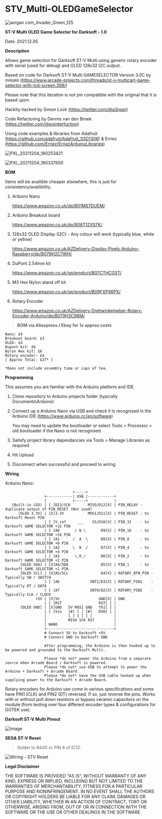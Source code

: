 # STV_Multi-OLEDGameSelector
![aergan com_Invader_Green_125](https://user-images.githubusercontent.com/7755236/144746737-bc5ba8c1-92f1-48f0-8d71-455ba5ff6e6e.png)

**ST-V Multi OLED Game Selector for Darksoft - 1.0**

Date: 2021.12.05

**Description**

  Allows game selection for Darksoft ST-V Multi using generic rotary encoder with serial (used for debug) and OLED 128x32 I2C output.

  Based on code for Darksoft ST-V Multi GAMESELECTOR Version 3.0C by miisalo (https://www.arcade-projects.com/threads/st-v-multicart-game-selector-with-lcd-screen.398/)

  Please note that this iteration is not pin compatible with the original that it is based upon.

  Hackity hacked by Simon Lock (https://twitter.com/@a3rgan)
  
  Code Refactoring by Dennis van den Broek (https://twitter.com/@pointerfuction)
  
  Using code examples & libraries from Adafruit (https://github.com/adafruit/Adafruit_SSD1306) & Erriez (https://github.com/Erriez/ErriezArduinoLibraries)

![PXL_20211204_180253421](https://user-images.githubusercontent.com/7755236/144752050-325a20f3-e83e-4963-b5d4-a85a39df9d8a.jpg)


![PXL_20211204_180337650](https://user-images.githubusercontent.com/7755236/144752066-0b16f91a-f645-4902-81f2-e6e502c369c0.jpg)


**BOM**

Items will be availible cheaper elsewhere, this is just for consistency/availibility.
1. Arduino Nano

    https://www.amazon.co.uk/dp/B01MS7DUEM/

2. Arduino Breakout board

    https://www.amazon.co.uk/dp/B08T1ZXS7K/

3. 128x32 OLED Display (I2C) - Any colour will work (typically blue, white or yellow)

    https://www.amazon.co.uk/AZDelivery-Display-Pixels-Arduino-Raspberry/dp/B079H2C7WH/

4. DuPont 2.54mm kit

    https://www.amazon.co.uk/gp/product/B07CTHCG5T/

5. M3 Hex Nylon stand off kit

    https://www.amazon.co.uk/gp/product/B09FXPX6PX/

6. Rotary Encoder

    https://www.amazon.co.uk/AZDelivery-Drehwinkelgeber-Rotary-Encoder-Arduino/dp/B079H3C98M/
    
>**BOM via Aliexpress / Ebay for 1x approx costs**

    Nano: £4
    Breakout board: £3
    OLED: £4
    Dupont kit: £6
    Nylon Hex kit: £6
    Rotary encoder: £4
    [ Approx Total: £27* ]
    
    *Does not include assembly time or cups of tea.


**Programming**

This assumes you are familiar with the Arduino platform and IDE.
1. Clone repository to Arduino projects folder (typically Documents\Arduino)
2. Connect up a Arduino Nano via USB and check it is recognised in the Arduino IDE (https://www.arduino.cc/en/software)

    You may need to update the bootloader or select Tools > Processor > old bootloader if the Nano is not recognised.
3. Satisfy project library dependancies via Tools > Manage Libraries as required
4. Hit Upload
5. Disconnect when successful and proceed to wiring


**Wiring**


  Arduino Nano:

                                   +-----+
                      +------------| USB |------------+
                      |            +-----+            |
       (Built-in LED) | [ ]D13/SCK        MISO/D12[X] | PIN_RELAY - duplicate output of PIN_RESET (Not used)
          [OLED 3.3V] | [X]3.3V           MOSI/D11[X] | PIN_RESET - to Darksoft Reset PIN
                      | [ ]V.ref     ___    SS/D10[X] | PIN_32    - to Darksoft GAME SELECTOR +32 PIN
                      | [ ]A0       / N \       D9[X] | PIN_16    - to Darksoft GAME SELECTOR +16 PIN
                      | [ ]A1      /  A  \      D8[X] | PIN_8     - to Darksoft GAME SELECTOR +8 PIN
                      | [ ]A2      \  N  /      D7[X] | PIN_4     - to Darksoft GAME SELECTOR +4 PIN
                      | [ ]A3       \_0_/       D6[X] | PIN_2     - to Darksoft GAME SELECTOR +2 PIN
           [OLED SDA] | [X]A4/SDA               D5[X] | PIN_1     - to Darksoft GAME SELECTOR +1 PIN
           [OLED SCL] | [X]A5/SCL               D4[X] | ROTARY_BTN_PIN - Typically SW / SWITCH
                      | [ ]A6              INT1/D3[X] | ROTARY_PIN1    - Typically DT / DATA
                      | [ ]A7              INT0/D2[X] | ROTARY_PIN2    - Typically CLK / CLOCK
                  +5V | [X]5V                  GND[X] | GND
                      | [ ]RST                 RST[ ] |
           [OLED GND] | [X]GND   5V MOSI GND   TX1[ ] |
                      | [ ]Vin   [#] [ ] [#]   RX0[ ] |
                      |          [ ] [ ] [ ]          |
                      |          MISO SCK RST         |
                      | NANO                          |
                      +-------------------------------+
                      # Connect 5V to Darksoft +5V
                      # Connect GND to Darksoft GND

                      After programming, the Arduino is then hooked up to be powered and grounded to the Darksoft Multi.
                      
                      Please *do not* power the Arduino from a separate source when Arcade Board / Darksoft is powered.
                      Please *do not* use USB to attempt to power the Arduino + Darksoft + Arcade Board.
                      Please *do not* have the USB cable hooked up when supplying power to the Darksoft + Arcade Board.


Rotary encoders for Arduino use come in various specifications and some have PIN1 (CLK) and PIN2 (DT) reversed. If so, just reverse the pins. Works with or without pull down resistors or bypass ceramic capacitors on the module (from testing over four different encoder types & configurations for GOTEK use).

**Darksoft ST-V Multi Pinout**

![image](https://user-images.githubusercontent.com/7755236/144748890-47d2378e-9ca0-4aa6-ab59-a1b64267f1ab.png)

**SEGA ST-V Reset**

  >Solder to R440 or PIN 8 of IC12.

![Wiring - STV Reset](https://user-images.githubusercontent.com/7755236/144751772-7b484798-9ffe-4b61-8364-0e78fd221424.jpg)

**Legal Disclaimer**

THE SOFTWARE IS PROVIDED "AS IS", WITHOUT WARRANTY OF ANY KIND, EXPRESS OR
IMPLIED, INCLUDING BUT NOT LIMITED TO THE WARRANTIES OF MERCHANTABILITY,
FITNESS FOR A PARTICULAR PURPOSE AND NONINFRINGEMENT. IN NO EVENT SHALL THE
AUTHORS OR COPYRIGHT HOLDERS BE LIABLE FOR ANY CLAIM, DAMAGES OR OTHER
LIABILITY, WHETHER IN AN ACTION OF CONTRACT, TORT OR OTHERWISE, ARISING FROM,
OUT OF OR IN CONNECTION WITH THE SOFTWARE OR THE USE OR OTHER DEALINGS IN THE
SOFTWARE.
